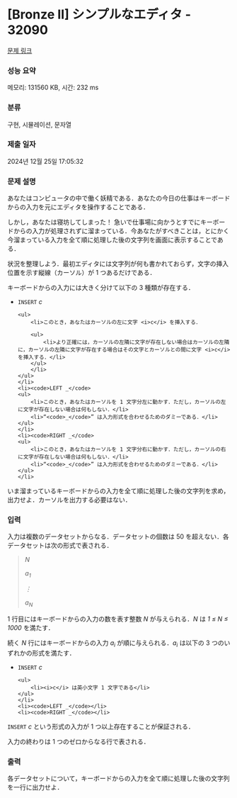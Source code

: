 # [Bronze II] シンプルなエディタ - 32090 

[문제 링크](https://www.acmicpc.net/problem/32090) 

### 성능 요약

메모리: 131560 KB, 시간: 232 ms

### 분류

구현, 시뮬레이션, 문자열

### 제출 일자

2024년 12월 25일 17:05:32

### 문제 설명

<p>あなたはコンピュータの中で働く妖精である．あなたの今日の仕事はキーボードからの入力を元にエディタを操作することである．</p>

<p>しかし，あなたは寝坊してしまった！ 急いで仕事場に向かうとすでにキーボードからの入力が処理されずに溜まっている．今あなたがすべきことは，とにかく今溜まっている入力を全て順に処理した後の文字列を画面に表示することである．</p>

<p>状況を整理しよう．最初エディタには文字列が何も書かれておらず，文字の挿入位置を示す縦線（カーソル）が 1 つあるだけである．</p>

<p>キーボードからの入力には大きく分けて以下の 3 種類が存在する．</p>

<ul>
	<li><code>INSERT</code> <i>c</i>

	<ul>
		<li>このとき，あなたはカーソルの左に文字 <i>c</i> を挿入する．

		<ul>
			<li>より正確には，カーソルの左隣に文字が存在しない場合はカーソルの左隣に，カーソルの左隣に文字が存在する場合はその文字とカーソルとの間に文字 <i>c</i> を挿入する．</li>
		</ul>
		</li>
	</ul>
	</li>
	<li><code>LEFT _</code>
	<ul>
		<li>このとき，あなたはカーソルを 1 文字分左に動かす．ただし，カーソルの左に文字が存在しない場合は何もしない．</li>
		<li>“<code>_</code>” は入力形式を合わせるためのダミーである．</li>
	</ul>
	</li>
	<li><code>RIGHT _</code>
	<ul>
		<li>このとき，あなたはカーソルを 1 文字分右に動かす．ただし，カーソルの右に文字が存在しない場合は何もしない．</li>
		<li>“<code>_</code>” は入力形式を合わせるためのダミーである．</li>
	</ul>
	</li>
</ul>

<p>いま溜まっているキーボードからの入力を全て順に処理した後の文字列を求め，出力せよ．カーソルを出力する必要はない．</p>

### 입력 

 <p>入力は複数のデータセットからなる．データセットの個数は 50 を超えない．各データセットは次の形式で表される．</p>

<blockquote>
<p><i>N</i></p>

<p><i>a<sub>1</sub></i></p>

<p><i>⋮</i></p>

<p><i>a<sub>N</sub></i></p>
</blockquote>

<p>1 行目にはキーボードからの入力の数を表す整数 <i>N</i> が与えられる．<i>N</i> は <i>1 ≤ N ≤ 1000</i> を満たす．</p>

<p>続く <i>N</i> 行にはキーボードからの入力 <i>a<sub>i</sub></i> が順に与えられる．<i>a<sub>i</sub></i> は以下の 3 つのいずれかの形式を満たす．</p>

<ul>
	<li><code>INSERT</code> <i>c</i>

	<ul>
		<li><i>c</i> は英小文字 1 文字である</li>
	</ul>
	</li>
	<li><code>LEFT _</code></li>
	<li><code>RIGHT _</code></li>
</ul>

<p><code>INSERT</code> <i>c</i> という形式の入力が 1 つ以上存在することが保証される．</p>

<p>入力の終わりは 1 つのゼロからなる行で表される．</p>

### 출력 

 <p>各データセットについて，キーボードからの入力を全て順に処理した後の文字列を一行に出力せよ．</p>


